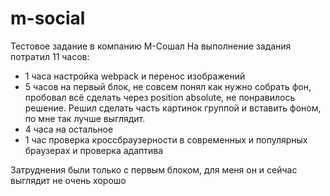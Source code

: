 # m-social
Тестовое задание в компанию М-Сошал
На выполнение задания потратил 11 часов:
- 1 часа настройка webpack и перенос изображений
- 5 часов на первый блок, не совсем понял как нужно собрать фон, пробовал всё сделать через position absolute, не понравилось решение. Решил сделать часть картинок группой и вставить фоном, по мне так лучше выглядит.
- 4 часа на остальное
- 1 час проверка кроссбраузерности в современных и популярных браузерах и проверка адаптива

Затруднения были только с первым блоком, для меня он и сейчас выглядит не очень хорошо
